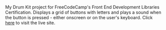 My Drum Kit project for FreeCodeCamp's Front End Development Libraries Certification. Displays a grid of buttons with letters and plays a sound when the button is pressed - either onscreen or on the user's keyboard. Click [here](https://darkphoenixninja92.github.io/fcc-drum-machine/) to visit the live site. 
